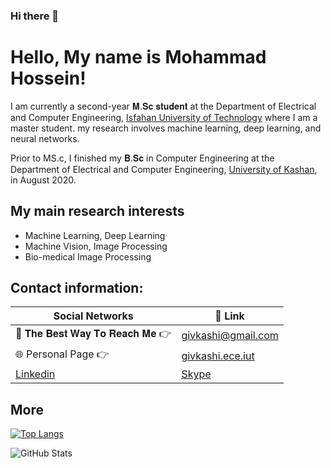 ### Hi there 👋

<!--
**givkashi/givkashi** is a ✨ _special_ ✨ repository because its `README.md` (this file) appears on your GitHub profile.

Here are some ideas to get you started:

- 🔭 I’m currently working on ...
- 🌱 I’m currently learning ...
- 👯 I’m looking to collaborate on ...
- 🤔 I’m looking for help with ...
- 💬 Ask me about ...
- 📫 How to reach me: ...
- 😄 Pronouns: ...
- ⚡ Fun fact: ...
-->
# Hello, My name is Mohammad Hossein!

I am currently a second-year 𝐌.𝐒𝐜 𝐬𝐭𝐮𝐝𝐞𝐧𝐭 at the Department of Electrical and Computer Engineering, [Isfahan University of Technology](http://english.iut.ac.ir/) where I am a master student. my research involves machine learning, deep learning, and neural networks.

Prior to MS.c, I finished my 𝐁.𝐒𝐜 in Computer Engineering at the Department of Electrical and Computer Engineering, [University of Kashan](https://kashanu.ac.ir/en), in August 2020. 




## My main research interests
- Machine Learning, Deep Learning
- Machine Vision, Image Processing
- Bio-medical Image Processing


<!-- icons without padding -->

[1.2]: http://i.imgur.com/wWzX9uB.png (twitter icon without padding)
[2.2]: http://i.imgur.com/fep1WsG.png (facebook icon without padding)
[3.2]: http://i.imgur.com/VlgBKQ9.png (google plus icon without padding)
[4.2]: http://i.imgur.com/jDRp47c.png (tumblr icon without padding)
[5.2]: http://i.imgur.com/Vvy3Kru.png (dribbble icon without padding)
[6.2]: http://i.imgur.com/9I6NRUm.png (github icon without padding)


## Contact information:

| Social Networks  | 🔗 Link          |
|-----------|--------------------|
| 📧 𝐓𝐡𝐞 𝐁𝐞𝐬𝐭 𝐖𝐚𝐲 𝐓𝐨 𝐑𝐞𝐚𝐜𝐡 𝐌𝐞 👉 | givkashi@gmail.com |
| 🌐 Personal Page 👉 | [givkashi.ece.iut](https://givkashi.ece.iut.ac.ir/) |
| [Linkedin](https://www.linkedin.com/in/givkashi/)  | [Skype](https://join.skype.com/invite/cCaS7EGvaDcp)  |


## More

[![Top Langs](https://github-readme-stats.vercel.app/api/top-langs/?username=givkashi&layout=compact)](https://github.com/anuraghazra/github-readme-stats)

<p><img src="https://github-readme-stats.vercel.app/api?username=givkashi&amp;show_icons=true" alt="GitHub Stats"></p>


<!--
**alikarimi120/alikarimi120** is a ✨ _special_ ✨ repository because its `README.md` (this file) appears on your GitHub profile.
-->
